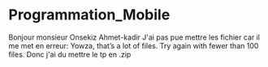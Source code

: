 # Programmation_Mobile
Bonjour monsieur Onsekiz Ahmet-kadir 
J'ai pas pue mettre les fichier car il me met en erreur: 
Yowza, that’s a lot of files. Try again with fewer than 100 files. 
Donc j'ai du mettre le tp en .zip
